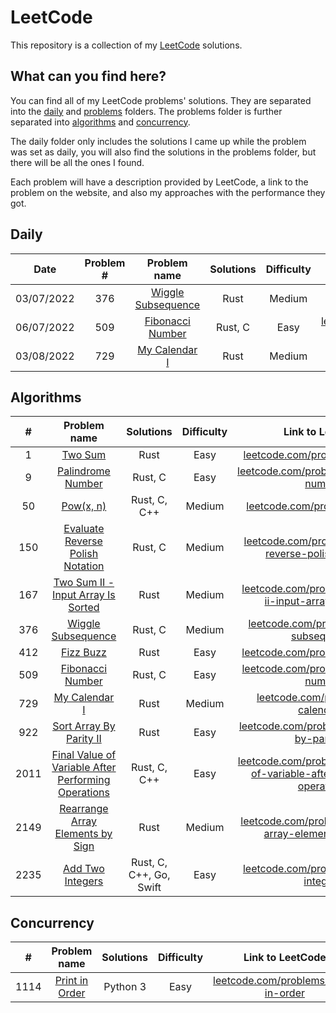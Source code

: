 # LeetCode

This repository is a collection of my [LeetCode](https://leetcode.com/) solutions.

## What can you find here?

You can find all of my LeetCode problems' solutions. They are separated into the [daily](https://github.com/Pandicon/leetcode/tree/main/daily) and [problems](https://github.com/Pandicon/leetcode/tree/main/problems) folders. The problems folder is further separated into [algorithms](https://github.com/Pandicon/leetcode/tree/main/problems/algorithms) and [concurrency](https://github.com/Pandicon/leetcode/tree/main/problems/concurrency).

The daily folder only includes the solutions I came up while the problem was set as daily, you will also find the solutions in the problems folder, but there will be all the ones I found.

Each problem will have a description provided by LeetCode, a link to the problem on the website, and also my approaches with the performance they got.

## Daily

|    Date    | Problem # |                                     Problem name                                      | Solutions | Difficulty |                                        Link to LeetCode                                        |
| :--------: | :-------: | :-----------------------------------------------------------------------------------: | :-------: | :--------: | :--------------------------------------------------------------------------------------------: |
| 03/07/2022 |    376    | [Wiggle Subsequence](https://github.com/Pandicon/leetcode/tree/main/daily/2022-07-03) |   Rust    |   Medium   | [leetcode.com/problems/wiggle-subsequence/](https://leetcode.com/problems/wiggle-subsequence/) |
| 06/07/2022 |    509    |  [Fibonacci Number](https://github.com/Pandicon/leetcode/tree/main/daily/2022-07-06)  |  Rust, C  |    Easy    |   [leetcode.com/problems/fibonacci-number/](https://leetcode.com/problems/fibonacci-number/)   |
| 03/08/2022 |    729    |   [My Calendar I](https://github.com/Pandicon/leetcode/tree/main/daily/2022-08-03)    |   Rust    |   Medium   |      [leetcode.com/problems/my-calendar-i/](https://leetcode.com/problems/my-calendar-i/)      |

## Algorithms

|  #   |                                                          Problem name                                                          |        Solutions        | Difficulty |                                                                         Link to LeetCode                                                                         |
| :--: | :----------------------------------------------------------------------------------------------------------------------------: | :---------------------: | :--------: | :--------------------------------------------------------------------------------------------------------------------------------------------------------------: |
|  1   |                       [Two Sum](https://github.com/Pandicon/leetcode/tree/main/problems/algorithms/0001)                       |          Rust           |    Easy    |                                             [leetcode.com/problems/two-sum/](https://leetcode.com/problems/two-sum/)                                             |
|  9   |                  [Palindrome Number](https://github.com/Pandicon/leetcode/tree/main/problems/algorithms/0009)                  |         Rust, C         |    Easy    |                                   [leetcode.com/problems/palindrome-number/](https://leetcode.com/problems/palindrome-number/)                                   |
|  50  |                      [Pow(x, n)](https://github.com/Pandicon/leetcode/tree/main/problems/algorithms/0050)                      |      Rust, C, C++       |   Medium   |                                              [leetcode.com/problems/powx-n/](https://leetcode.com/problems/powx-n/)                                              |
| 150  |          [Evaluate Reverse Polish Notation](https://github.com/Pandicon/leetcode/tree/main/problems/algorithms/0150)           |         Rust, C         |   Medium   |                    [leetcode.com/problems/evaluate-reverse-polish-notation/](https://leetcode.com/problems/evaluate-reverse-polish-notation/)                    |
| 167  |         [Two Sum II - Input Array Is Sorted](https://github.com/Pandicon/leetcode/tree/main/problems/algorithms/0167)          |          Rust           |   Medium   |                    [leetcode.com/problems/two-sum-ii-input-array-is-sorted/](https://leetcode.com/problems/two-sum-ii-input-array-is-sorted/)                    |
| 376  |                 [Wiggle Subsequence](https://github.com/Pandicon/leetcode/tree/main/problems/algorithms/0376)                  |         Rust, C         |   Medium   |                                  [leetcode.com/problems/wiggle-subsequence/](https://leetcode.com/problems/wiggle-subsequence/)                                  |
| 412  |                      [Fizz Buzz](https://github.com/Pandicon/leetcode/tree/main/problems/algorithms/0412)                      |          Rust           |    Easy    |                                           [leetcode.com/problems/fizz-buzz/](https://leetcode.com/problems/fizz-buzz/)                                           |
| 509  |                  [Fibonacci Number](https://github.com/Pandicon/leetcode/tree/main/problems/algorithms/0509)                   |         Rust, C         |    Easy    |                                    [leetcode.com/problems/fibonacci-number/](https://leetcode.com/problems/fibonacci-number/)                                    |
| 729  |                    [My Calendar I](https://github.com/Pandicon/leetcode/tree/main/problems/algorithms/0729)                    |          Rust           |   Medium   |                                       [leetcode.com/problems/my-calendar-i/](https://leetcode.com/problems/my-calendar-i/)                                       |
| 922  |               [Sort Array By Parity II](https://github.com/Pandicon/leetcode/tree/main/problems/algorithms/0922)               |          Rust           |    Easy    |                             [leetcode.com/problems/sort-array-by-parity-ii/](https://leetcode.com/problems/sort-array-by-parity-ii/)                             |
| 2011 | [Final Value of Variable After Performing Operations](https://github.com/Pandicon/leetcode/tree/main/problems/algorithms/2011) |      Rust, C, C++       |    Easy    | [leetcode.com/problems/final-value-of-variable-after-performing-operations/](https://leetcode.com/problems/final-value-of-variable-after-performing-operations/) |
| 2149 |          [Rearrange Array Elements by Sign](https://github.com/Pandicon/leetcode/tree/main/problems/algorithms/2149)           |          Rust           |   Medium   |                    [leetcode.com/problems/rearrange-array-elements-by-sign/](https://leetcode.com/problems/rearrange-array-elements-by-sign/)                    |
| 2235 |                  [Add Two Integers](https://github.com/Pandicon/leetcode/tree/main/problems/algorithms/2235)                   | Rust, C, C++, Go, Swift |    Easy    |                                    [leetcode.com/problems/add-two-integers/](https://leetcode.com/problems/add-two-integers/)                                    |

## Concurrency

|  #   |                                        Problem name                                        | Solutions | Difficulty |                                   Link to LeetCode                                   |
| :--: | :----------------------------------------------------------------------------------------: | :-------: | :--------: | :----------------------------------------------------------------------------------: |
| 1114 | [Print in Order](https://github.com/Pandicon/leetcode/tree/main/problems/concurrency/1114) | Python 3  |    Easy    | [leetcode.com/problems/print-in-order](https://leetcode.com/problems/print-in-order) |
